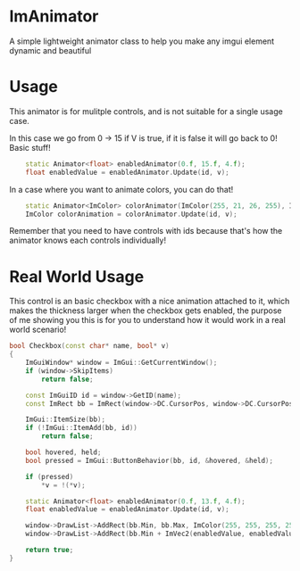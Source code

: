 # ImAnimator
A simple lightweight animator class to help you make any imgui element dynamic and beautiful

# Usage

This animator is for mulitple controls, and is not suitable for a single usage case.

In this case we go from 0 -> 15 if V is true, if it is false it will go back to 0! Basic stuff!
```cpp
    static Animator<float> enabledAnimator(0.f, 15.f, 4.f);
    float enabledValue = enabledAnimator.Update(id, v);
```

In a case where you want to animate colors, you can do that!
```cpp
    static Animator<ImColor> colorAnimator(ImColor(255, 21, 26, 255), ImColor(21, 26, 54, 255), 4.f);
    ImColor colorAnimation = colorAnimator.Update(id, v);
```

Remember that you need to have controls with ids because that's how the animator knows each controls individually!

# Real World Usage

This control is an basic checkbox with a nice animation attached to it, which makes the thickness larger when the checkbox gets enabled,
the purpose of me showing you this is for you to understand how it would work in a real world scenario!
```cpp
bool Checkbox(const char* name, bool* v)
{
    ImGuiWindow* window = ImGui::GetCurrentWindow();
    if (window->SkipItems)
        return false;

    const ImGuiID id = window->GetID(name);
    const ImRect bb = ImRect(window->DC.CursorPos, window->DC.CursorPos + ImVec2(20, 20));

    ImGui::ItemSize(bb);
    if (!ImGui::ItemAdd(bb, id))
        return false;

    bool hovered, held;
    bool pressed = ImGui::ButtonBehavior(bb, id, &hovered, &held);

    if (pressed)
        *v = !(*v);

    static Animator<float> enabledAnimator(0.f, 13.f, 4.f);
    float enabledValue = enabledAnimator.Update(id, v);

    window->DrawList->AddRect(bb.Min, bb.Max, ImColor(255, 255, 255, 255), 0.f);
    window->DrawList->AddRect(bb.Min + ImVec2(enabledValue, enabledValue), bb.Max - ImVec2(enabledValue, enabledValue), ImColor(255, 255, 255, 255), 0.f, 0, enabledValue);

    return true;
}
```
